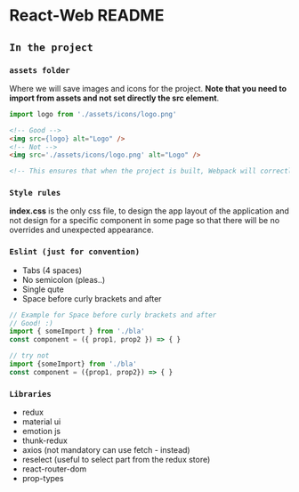 # React-Web README

## `In the project`

### `assets folder`
Where we will save images and icons for the project.  **Note that you need to import from assets and not set directly the src element**.
``` js
import logo from './assets/icons/logo.png'
```
```html
<!-- Good -->
<img src={logo} alt="Logo" />
<!-- Not -->
<img src='./assets/icons/logo.png' alt="Logo" />

<!-- This ensures that when the project is built, Webpack will correctly move the images into the build folder, and provide us with correct paths. -->
```

### `Style rules`
**index.css** is the only css file, to design the app layout of the application and not design for a specific component in some page so that there will be no overrides and unexpected appearance.

### `Eslint (just for convention)`
- Tabs (4 spaces)
- No semicolon (pleas..)
- Single qute
- Space before curly brackets and after
```javascript
// Example for Space before curly brackets and after
// Good! :)
import { someImport } from './bla'
const component = ({ prop1, prop2 }) => { }

// try not
import {someImport} from './bla'
const component = ({prop1, prop2}) => { }
```

### `Libraries`
- redux
- material ui
- emotion js
- thunk-redux
- axios (not mandatory can use fetch - instead)
- reselect (useful to select part from the redux store)
- react-router-dom
- prop-types

